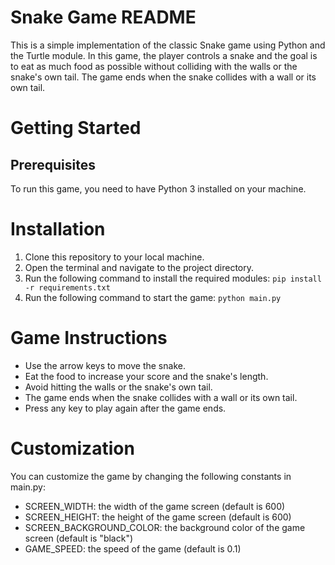# Snake Game README
This is a simple implementation of the classic Snake game using Python and the Turtle module. In this game, the player controls a snake and the goal is to eat as much food as possible without colliding with the walls or the snake's own tail. The game ends when the snake collides with a wall or its own tail.

# Getting Started
## Prerequisites
To run this game, you need to have Python 3 installed on your machine.

# Installation
1. Clone this repository to your local machine.
2. Open the terminal and navigate to the project directory.
3. Run the following command to install the required modules:
`pip install -r requirements.txt`
4. Run the following command to start the game:
`python main.py`

# Game Instructions
- Use the arrow keys to move the snake.
- Eat the food to increase your score and the snake's length.
- Avoid hitting the walls or the snake's own tail.
- The game ends when the snake collides with a wall or its own tail.
- Press any key to play again after the game ends.

# Customization
You can customize the game by changing the following constants in main.py:

- SCREEN_WIDTH: the width of the game screen (default is 600)
- SCREEN_HEIGHT: the height of the game screen (default is 600)
- SCREEN_BACKGROUND_COLOR: the background color of the game screen (default is "black")
- GAME_SPEED: the speed of the game (default is 0.1)


